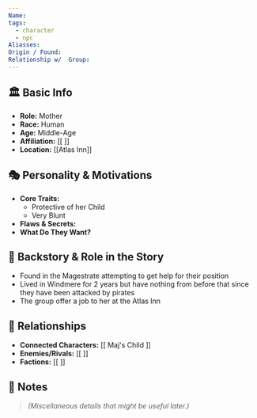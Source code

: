 ```yaml
---
Name: 
tags:
  - character
  - npc
Aliasses: 
Origin / Found: 
Relationship w/  Group:
---
```

## 🏛️ Basic Info
- **Role:** Mother
- **Race:**  Human
- **Age:**  Middle-Age
- **Affiliation:** [[ ]]  
- **Location:** [[Atlas Inn]]  

## 🎭 Personality & Motivations
- **Core Traits:**  
	- Protective of her Child
	- Very Blunt
- **Flaws & Secrets:**  
- **What Do They Want?**  

## 📖 Backstory & Role in the Story
- Found in the Magestrate attempting to get help for their position
- Lived in Windmere for 2 years but have nothing from before that since they have been attacked by pirates
- The group offer a job to her at the Atlas Inn

## 🔗 Relationships
- **Connected Characters:** [[ Maj's Child ]]
- **Enemies/Rivals:** [[ ]]
- **Factions:** [[ ]]

## 📝 Notes
> *(Miscellaneous details that might be useful later.)*  
